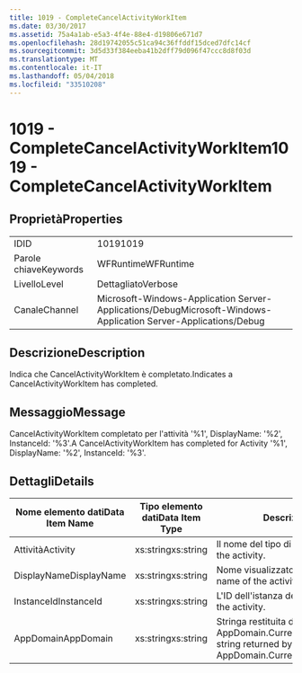 ```yaml
---
title: 1019 - CompleteCancelActivityWorkItem
ms.date: 03/30/2017
ms.assetid: 75a4a1ab-e5a3-4f4e-88e4-d19806e671d7
ms.openlocfilehash: 28d19742055c51ca94c36ffddf15dced7dfc14cf
ms.sourcegitcommit: 3d5d33f384eeba41b2dff79d096f47ccc8d8f03d
ms.translationtype: MT
ms.contentlocale: it-IT
ms.lasthandoff: 05/04/2018
ms.locfileid: "33510208"
---
```

# <a name="1019---completecancelactivityworkitem"></a><span data-ttu-id="2be31-102">1019 - CompleteCancelActivityWorkItem</span><span class="sxs-lookup"><span data-stu-id="2be31-102">1019 - CompleteCancelActivityWorkItem</span></span>
## <a name="properties"></a><span data-ttu-id="2be31-103">Proprietà</span><span class="sxs-lookup"><span data-stu-id="2be31-103">Properties</span></span>  
  
|||  
|-|-|  
|<span data-ttu-id="2be31-104">ID</span><span class="sxs-lookup"><span data-stu-id="2be31-104">ID</span></span>|<span data-ttu-id="2be31-105">1019</span><span class="sxs-lookup"><span data-stu-id="2be31-105">1019</span></span>|  
|<span data-ttu-id="2be31-106">Parole chiave</span><span class="sxs-lookup"><span data-stu-id="2be31-106">Keywords</span></span>|<span data-ttu-id="2be31-107">WFRuntime</span><span class="sxs-lookup"><span data-stu-id="2be31-107">WFRuntime</span></span>|  
|<span data-ttu-id="2be31-108">Livello</span><span class="sxs-lookup"><span data-stu-id="2be31-108">Level</span></span>|<span data-ttu-id="2be31-109">Dettagliato</span><span class="sxs-lookup"><span data-stu-id="2be31-109">Verbose</span></span>|  
|<span data-ttu-id="2be31-110">Canale</span><span class="sxs-lookup"><span data-stu-id="2be31-110">Channel</span></span>|<span data-ttu-id="2be31-111">Microsoft-Windows-Application Server-Applications/Debug</span><span class="sxs-lookup"><span data-stu-id="2be31-111">Microsoft-Windows-Application Server-Applications/Debug</span></span>|  
  
## <a name="description"></a><span data-ttu-id="2be31-112">Descrizione</span><span class="sxs-lookup"><span data-stu-id="2be31-112">Description</span></span>  
 <span data-ttu-id="2be31-113">Indica che CancelActivityWorkItem è completato.</span><span class="sxs-lookup"><span data-stu-id="2be31-113">Indicates a CancelActivityWorkItem has completed.</span></span>  
  
## <a name="message"></a><span data-ttu-id="2be31-114">Messaggio</span><span class="sxs-lookup"><span data-stu-id="2be31-114">Message</span></span>  
 <span data-ttu-id="2be31-115">CancelActivityWorkItem completato per l'attività '%1', DisplayName: '%2', InstanceId: '%3'.</span><span class="sxs-lookup"><span data-stu-id="2be31-115">A CancelActivityWorkItem has completed for Activity '%1', DisplayName: '%2', InstanceId: '%3'.</span></span>  
  
## <a name="details"></a><span data-ttu-id="2be31-116">Dettagli</span><span class="sxs-lookup"><span data-stu-id="2be31-116">Details</span></span>  
  
|<span data-ttu-id="2be31-117">Nome elemento dati</span><span class="sxs-lookup"><span data-stu-id="2be31-117">Data Item Name</span></span>|<span data-ttu-id="2be31-118">Tipo elemento dati</span><span class="sxs-lookup"><span data-stu-id="2be31-118">Data Item Type</span></span>|<span data-ttu-id="2be31-119">Descrizione</span><span class="sxs-lookup"><span data-stu-id="2be31-119">Description</span></span>|  
|--------------------|--------------------|-----------------|  
|<span data-ttu-id="2be31-120">Attività</span><span class="sxs-lookup"><span data-stu-id="2be31-120">Activity</span></span>|<span data-ttu-id="2be31-121">xs:string</span><span class="sxs-lookup"><span data-stu-id="2be31-121">xs:string</span></span>|<span data-ttu-id="2be31-122">Il nome del tipo di attività.</span><span class="sxs-lookup"><span data-stu-id="2be31-122">The type name of the activity.</span></span>|  
|<span data-ttu-id="2be31-123">DisplayName</span><span class="sxs-lookup"><span data-stu-id="2be31-123">DisplayName</span></span>|<span data-ttu-id="2be31-124">xs:string</span><span class="sxs-lookup"><span data-stu-id="2be31-124">xs:string</span></span>|<span data-ttu-id="2be31-125">Nome visualizzato dell'attività.</span><span class="sxs-lookup"><span data-stu-id="2be31-125">The display name of the activity.</span></span>|  
|<span data-ttu-id="2be31-126">InstanceId</span><span class="sxs-lookup"><span data-stu-id="2be31-126">InstanceId</span></span>|<span data-ttu-id="2be31-127">xs:string</span><span class="sxs-lookup"><span data-stu-id="2be31-127">xs:string</span></span>|<span data-ttu-id="2be31-128">L'ID dell'istanza dell'attività.</span><span class="sxs-lookup"><span data-stu-id="2be31-128">The instance id of the activity.</span></span>|  
|<span data-ttu-id="2be31-129">AppDomain</span><span class="sxs-lookup"><span data-stu-id="2be31-129">AppDomain</span></span>|<span data-ttu-id="2be31-130">xs:string</span><span class="sxs-lookup"><span data-stu-id="2be31-130">xs:string</span></span>|<span data-ttu-id="2be31-131">Stringa restituita da AppDomain.CurrentDomain.FriendlyName.</span><span class="sxs-lookup"><span data-stu-id="2be31-131">The string returned by AppDomain.CurrentDomain.FriendlyName.</span></span>|

